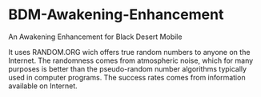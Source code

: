 # BDM-Awakening-Enhancement
An Awakening Enhancement for Black Desert Mobile

It uses RANDOM.ORG wich offers true random numbers to anyone on the Internet. The randomness comes from atmospheric noise, which for many purposes is better than the pseudo-random number algorithms typically used in computer programs.
The success rates comes from information available on Internet.
